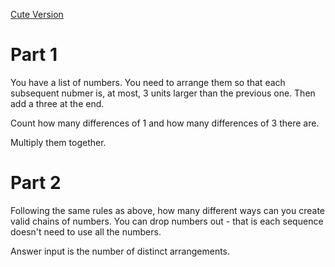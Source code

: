 [Cute Version](https://adventofcode.com/2020/day/10)

# Part 1

You have a list of numbers. You need to arrange them so that each subsequent nubmer is, at most, 3 units larger than the previous one. Then add a three at the end.

Count how many differences of 1 and how many differences of 3 there are.

Multiply them together.

# Part 2

Following the same rules as above, how many different ways can you create valid chains of numbers. You can drop numbers out - that is each sequence doesn't need to use all the numbers. 

Answer input is the number of distinct arrangements.